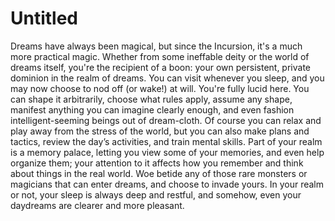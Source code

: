 # Untitled

Dreams have always been magical, but since the Incursion, it's a much more practical magic. Whether from some ineffable deity or the world of dreams itself, you're the recipient of a boon: your own persistent, private dominion in the realm of dreams. You can visit whenever you sleep, and you may now choose to nod off (or wake!) at will. You're fully lucid here. You can shape it arbitrarily, choose what rules apply, assume any shape, manifest anything you can imagine clearly enough, and even fashion intelligent-seeming beings out of dream-cloth. Of course you can relax and play away from the stress of the world, but you can also make plans and tactics, review the day’s activities, and train mental skills. Part of your realm is a memory palace, letting you view some of your memories, and even help organize them; your attention to it affects how you remember and think about things in the real world. Woe betide any of those rare monsters or magicians that can enter dreams, and choose to invade yours. In your realm or not, your sleep is always deep and restful, and somehow, even your daydreams are clearer and more pleasant.